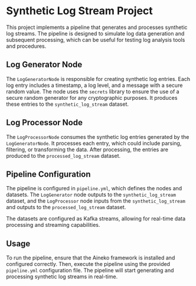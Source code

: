 # Synthetic Log Stream Project

This project implements a pipeline that generates and processes synthetic log streams. The pipeline is designed to simulate log data generation and subsequent processing, which can be useful for testing log analysis tools and procedures.

## Log Generator Node

The `LogGeneratorNode` is responsible for creating synthetic log entries. Each log entry includes a timestamp, a log level, and a message with a secure random value. The node uses the `secrets` library to ensure the use of a secure random generator for any cryptographic purposes. It produces these entries to the `synthetic_log_stream` dataset.

## Log Processor Node

The `LogProcessorNode` consumes the synthetic log entries generated by the `LogGeneratorNode`. It processes each entry, which could include parsing, filtering, or transforming the data. After processing, the entries are produced to the `processed_log_stream` dataset.

## Pipeline Configuration

The pipeline is configured in `pipeline.yml`, which defines the nodes and datasets. The `LogGenerator` node outputs to the `synthetic_log_stream` dataset, and the `LogProcessor` node inputs from the `synthetic_log_stream` and outputs to the `processed_log_stream` dataset.

The datasets are configured as Kafka streams, allowing for real-time data processing and streaming capabilities.

## Usage

To run the pipeline, ensure that the Aineko framework is installed and configured correctly. Then, execute the pipeline using the provided `pipeline.yml` configuration file. The pipeline will start generating and processing synthetic log streams in real-time.

